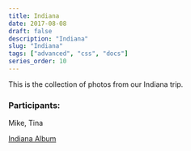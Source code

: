 ```yaml
---
title: Indiana
date: 2017-08-08
draft: false
description: "Indiana"
slug: "Indiana"
tags: ["advanced", "css", "docs"]
series_order: 10
---
```


This is the collection of photos from our Indiana trip.

### Participants:
Mike, Tina

[Indiana Album](https://goo.gl/photos/BteiVGFgudAuQCa37)
